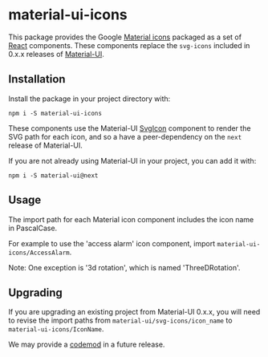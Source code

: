 # material-ui-icons

This package provides the Google [Material icons](https://material.io/icons/) packaged as a set of
[React](https://facebook.github.io/react/) components. These components replace the `svg-icons` included in
 0.x.x releases of [Material-UI](http://material-ui.com).

## Installation

Install the package in your project directory with:

```
npm i -S material-ui-icons
```

These components use the Material-UI [SvgIcon](http://material-ui.com/#/style/icons) component to
render the SVG path for each icon, and so a have a peer-dependency on the `next` release of Material-UI.

If you are not already using Material-UI in your project, you can add it with:

```
npm i -S material-ui@next
```

## Usage

The import path for each Material icon component includes the icon name in PascalCase.

For example to use the 'access alarm' icon component, import `material-ui-icons/AccessAlarm`.

Note: One exception is '3d rotation', which is named 'ThreeDRotation'.

## Upgrading

If you are upgrading an existing project from Material-UI 0.x.x, you will need to revise the import paths 
from `material-ui/svg-icons/icon_name` to `material-ui-icons/IconName`.

We may provide a [codemod](https://github.com/facebook/codemod) in a future release.
